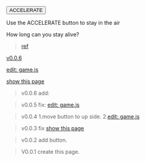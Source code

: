 
<div id="afterGameArea"></div>
<button onmousedown="accelerate(-0.2)" onmouseup="accelerate(0.05)">ACCELERATE</button>
<p>Use the ACCELERATE button to stay in the air</p>
<p>How long can you stay alive?</p>

>[ref](https://www.w3schools.com/graphics/game_intro.asp)

[v0.0.6](https://github.com/littleflute/blog/edit/master/docs/2017/05/03/index.md)

[edit: game.js](https://github.com/littleflute/blog/edit/master/docs/2017/05/03/game.js)

[show this page](https://littleflute.github.io/blog/docs/2017/05/03)

>v0.0.6 add: <div id="afterGameArea"></div>

>v0.0.5 fix: [edit: game.js](https://github.com/littleflute/blog/edit/master/docs/2017/05/03/game.js)

>v0.0.4 
>1.move button to up side.
>2.[edit: game.js](game.js)

>v0.0.3 fix [show this page](https://littleflute.github.io/blog/docs/2017/05/03)

>v0.0.2 add button. 

>V0.0.1 create this page.


<script src="game.js"></script>
